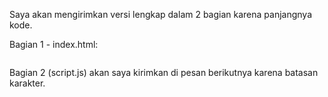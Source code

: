 Saya akan mengirimkan versi lengkap dalam 2 bagian karena panjangnya kode.

Bagian 1 - index.html:
```html

```

Bagian 2 (script.js) akan saya kirimkan di pesan berikutnya karena batasan karakter.